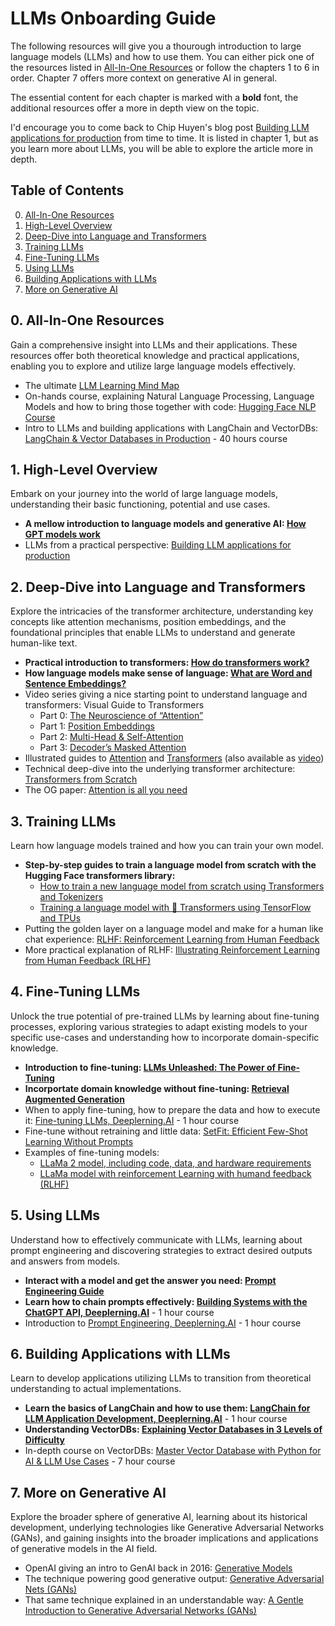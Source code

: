 
# LLMs Onboarding Guide
The following resources will give you a thourough introduction to large language models (LLMs) and how to use them. You can either pick one of the resources listed in [All-In-One Resources](#0-all-in-one-resources) or follow the chapters 1 to 6 in order. Chapter 7 offers more context on generative AI in general. 

The essential content for each chapter is marked with a **bold** font, the additional resources offer a more in depth view on the topic.  

I'd encourage you to come back to Chip Huyen's blog post [Building LLM applications for production](https://huyenchip.com/2023/04/11/llm-engineering.html) from time to time. It is listed in chapter 1, but as you learn more about LLMs, you will be able to explore the article more in depth.

## Table of Contents
0. [All-In-One Resources](#0-all-in-one-resources)
1. [High-Level Overview](#1-high-level-overview)
2. [Deep-Dive into Language and Transformers](#2-deep-dive-into-language-and-transformers)
3. [Training LLMs](#3-training-llms)
4. [Fine-Tuning LLMs](#4-fine-tuning-llms)
5. [Using LLMs](#5-using-llms)
6. [Building Applications with LLMs](#6-building-applications-with-llms)
7. [More on Generative AI](#7-more-on-generative-ai)

## 0. All-In-One Resources
Gain a comprehensive insight into LLMs and their applications. These resources offer both theoretical knowledge and practical applications, enabling you to explore and utilize large language models effectively.
- The ultimate [LLM Learning Mind Map](https://lucid.app/lucidspark/98705f5a-a385-4820-a648-be35c9d1cda6/edit?page=0_0#)
- On-hands course, explaining Natural Language Processing, Language Models and how to bring those together with code: [Hugging Face NLP Course](https://huggingface.co/learn/nlp-course/chapter0/1?fw=pt)
- Intro to LLMs and building applications with LangChain and VectorDBs: [LangChain & Vector Databases in Production](https://learn.activeloop.ai/courses/langchain) - 40 hours course

## 1. High-Level Overview
Embark on your journey into the world of large language models, understanding their basic functioning, potential and use cases.
- **A mellow introduction to language models and generative AI: [How GPT models work](https://towardsdatascience.com/how-gpt-models-work-b5f4517d5b5)**
- LLMs from a practical perspective: [Building LLM applications for production](https://huyenchip.com/2023/04/11/llm-engineering.html)

## 2. Deep-Dive into Language and Transformers
Explore the intricacies of the transformer architecture, understanding key concepts like attention mechanisms, position embeddings, and the foundational principles that enable LLMs to understand and generate human-like text.
- **Practical introduction to transformers: [How do transformers work?](https://huggingface.co/learn/nlp-course/chapter1/4)**
- **How language models make sense of language: [What are Word and Sentence Embeddings?](https://txt.cohere.com/sentence-word-embeddings/)**
- Video series giving a nice starting point to understand language and transformers: Visual Guide to Transformers
  - Part 0: [The Neuroscience of “Attention”](https://www.youtube.com/watch?v=48gBPL7aHJY)
  - Part 1: [Position Embeddings](https://www.youtube.com/watch?v=dichIcUZfOw)
  - Part 2: [Multi-Head & Self-Attention](https://www.youtube.com/watch?v=mMa2PmYJlCo)
  - Part 3: [Decoder’s Masked Attention](https://www.youtube.com/watch?v=gJ9kaJsE78k&t=172s)
- Illustrated guides to [Attention](https://jalammar.github.io/visualizing-neural-machine-translation-mechanics-of-seq2seq-models-with-attention/) and [Transformers](https://jalammar.github.io/illustrated-transformer/) (also available as [video](https://www.youtube.com/watch?v=-QH8fRhqFHM))
- Technical deep-dive into the underlying transformer architecture: [Transformers from Scratch](https://e2eml.school/transformers.html)
- The OG paper: [Attention is all you need](https://proceedings.neurips.cc/paper/2017/file/3f5ee243547dee91fbd053c1c4a845aa-Paper.pdf)

## 3. Training LLMs
Learn how language models trained and how you can train your own model.
- **Step-by-step guides to train a language model from scratch with the Hugging Face transformers library:**
  - [How to train a new language model from scratch using Transformers and Tokenizers](https://huggingface.co/blog/how-to-train)
  - [Training a language model with 🤗 Transformers using TensorFlow and TPUs](https://huggingface.co/blog/tf_tpu)
- Putting the golden layer on a language model and make for a human like chat experience: [RLHF: Reinforcement Learning from Human Feedback](https://huyenchip.com/2023/05/02/rlhf.html)
- More practical explanation of RLHF: [Illustrating Reinforcement Learning from Human Feedback (RLHF)](https://huggingface.co/blog/rlhf)

## 4. Fine-Tuning LLMs
Unlock the true potential of pre-trained LLMs by learning about fine-tuning processes, exploring various strategies to adapt existing models to your specific use-cases and understanding how to incorporate domain-specific knowledge.
- **Introduction to fine-tuning: [LLMs Unleashed: The Power of Fine-Tuning](https://lucaspauker.com/articles/llms-unleashed-the-power-of-fine-tuning)**
- **Incorportate domain knowledge without fine-tuning: [Retrieval Augmented Generation](https://www.promptingguide.ai/techniques/rag)**
- When to apply fine-tuning, how to prepare the data and how to execute it: [Fine-tuning LLMs, Deeplerning.AI](https://www.deeplearning.ai/short-courses/finetuning-large-language-models/) - 1 hour course
- Fine-tune without retraining and little data: [SetFit: Efficient Few-Shot Learning Without Prompts](https://huggingface.co/blog/setfit)
- Examples of fine-tuning models:
  - [LLaMa 2 model, including code, data, and hardware requirements](https://huggingface.co/blog/ram-efficient-pytorch-fsdp)
  - [LLaMa model with reinforcement Learning with humand feedback (RLHF)](https://huggingface.co/blog/stackllama)

## 5. Using LLMs
Understand how to effectively communicate with LLMs, learning about prompt engineering and discovering strategies to extract desired outputs and answers from models.
- **Interact with a model and get the answer you need: [Prompt Engineering Guide](https://www.promptingguide.ai)**
- **Learn how to chain prompts effectively: [Building Systems with the ChatGPT API, Deeplerning.AI](https://www.deeplearning.ai/short-courses/building-systems-with-chatgpt/)** - 1 hour course
- Introduction to [Prompt Engineering, Deeplerning.AI](https://www.deeplearning.ai/short-courses/chatgpt-prompt-engineering-for-developers/) - 1 hour course

## 6. Building Applications with LLMs
Learn to develop applications utilizing LLMs to transition from theoretical understanding to actual implementations.
- **Learn the basics of LangChain and how to use them: [LangChain for LLM Application Development, Deeplerning.AI](https://www.deeplearning.ai/short-courses/langchain-for-llm-application-development/)** - 1 hour course
- **Understanding VectorDBs: [Explaining Vector Databases in 3 Levels of Difficulty](https://towardsdatascience.com/explaining-vector-databases-in-3-levels-of-difficulty-fc392e48ab78)**
- In-depth course on VectorDBs: [Master Vector Database with Python for AI & LLM Use Cases](https://www.udemy.com/course/vector-db/) - 7 hour course

## 7. More on Generative AI
Explore the broader sphere of generative AI, learning about its historical development, underlying technologies like Generative Adversarial Networks (GANs), and gaining insights into the broader implications and applications of generative models in the AI field.
- OpenAI giving an intro to GenAI back in 2016: [Generative Models](https://openai.com/research/generative-models)
- The technique powering good generative output: [Generative Adversarial Nets (GANs)](https://arxiv.org/pdf/1406.2661.pdf)
- That same technique explained in an understandable way: [A Gentle Introduction to Generative Adversarial Networks (GANs)](https://machinelearningmastery.com/what-are-generative-adversarial-networks-gans/)